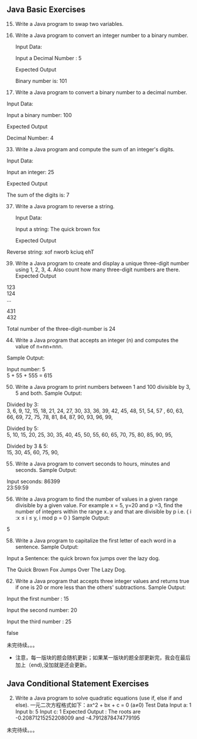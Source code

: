 ## Java Basic Exercises
15. Write a Java program to swap two variables.


19. Write a Java program to convert an integer number to a binary number.
    
    Input Data:

    Input a Decimal Number : 5

    Expected Output

    Binary number is: 101 

22. Write a Java program to convert a binary number to a decimal number.
    
Input Data:
    
Input a binary number: 100
    
Expected Output

Decimal Number: 4 

33. Write a Java program and compute the sum of an integer's digits.
    
Input Data:
    
Input an integer: 25
   
Expected Output

The sum of the digits is: 7

37. Write a Java program to reverse a string.

    Input Data:

    Input a string: The quick brown fox

    Expected Output


Reverse string: xof nworb kciuq ehT

39. Write a Java program to create and display a unique three-digit number using 1, 2, 3, 4. Also count how many three-digit numbers are there.
    Expected Output

123                                                      
124                                                      
...

431                                                      
432                         

Total number of the three-digit-number is 24

44. Write a Java program that accepts an integer (n) and computes the value of n+nn+nnn.
    
Sample Output:

Input number: 5                                                        
5 + 55  + 555 = 615

50. Write a Java program to print numbers between 1 and 100 divisible by 3, 5 and both.
    Sample Output:

Divided by 3:                                                          
3, 6, 9, 12, 15, 18, 21, 24, 27, 30, 33, 36, 39, 42, 45, 48, 51, 54, 57
, 60, 63, 66, 69, 72, 75, 78, 81, 84, 87, 90, 93, 96, 99,

Divided by 5:                                                          
5, 10, 15, 20, 25, 30, 35, 40, 45, 50, 55, 60, 65, 70, 75, 80, 85, 90,
95,

Divided by 3 & 5:                                                      
15, 30, 45, 60, 75, 90,

55. Write a Java program to convert seconds to hours, minutes and seconds.
    Sample Output:

Input seconds: 86399                                                   
23:59:59

56. Write a Java program to find the number of values in a given range divisible by a given value.
For example x = 5, y=20 and p =3, find the number of integers within the range x..y and that are divisible by p i.e. { i :x ≤ i ≤ y, i mod p = 0 }
Sample Output:

5

58. Write a Java program to capitalize the first letter of each word in a sentence.
    Sample Output:

Input a Sentence: the quick brown fox jumps over the lazy dog.         

The Quick Brown Fox Jumps Over The Lazy Dog.

62. Write a Java program that accepts three integer values and returns true if one is 20 or more less than the others' subtractions.
    Sample Output:

Input the first number : 15

Input the second number: 20                                            

Input the third number : 25                                            

false

未完待续。。。


* 注意，每一版块的题会随机更新；如果某一版块的题全部更新完，我会在最后加上（end),没加就是还会更新。

## Java Conditional Statement Exercises
2. Write a Java program to solve quadratic equations (use if, else if and else).
一元二次方程格式如下：ax^2 + bx + c = 0 (a≠0)
Test Data
Input a: 1
Input b: 5
Input c: 1
Expected Output :
The roots are -0.20871215252208009 and -4.7912878474779195

未完待续。。。

    

    



